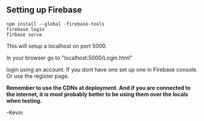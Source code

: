 ## Setting up Firebase

```
npm install --global -firebase-tools
firebase login
firbase serve
```

This will setup a localhost on port 5000.

In your browser go to "localhost:5000/Login.html"

login using an account. If you dont have one set up one in Firebase console. Or use the register page.


**Remember to use the CDNs at deployment. And if you are connected to the internet, it is most probably better to be using them over the locals when testing.**

-Kevin
